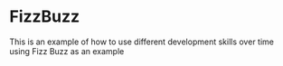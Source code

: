 # FizzBuzz
This is an example of how to use different development skills over time using Fizz Buzz as an example
